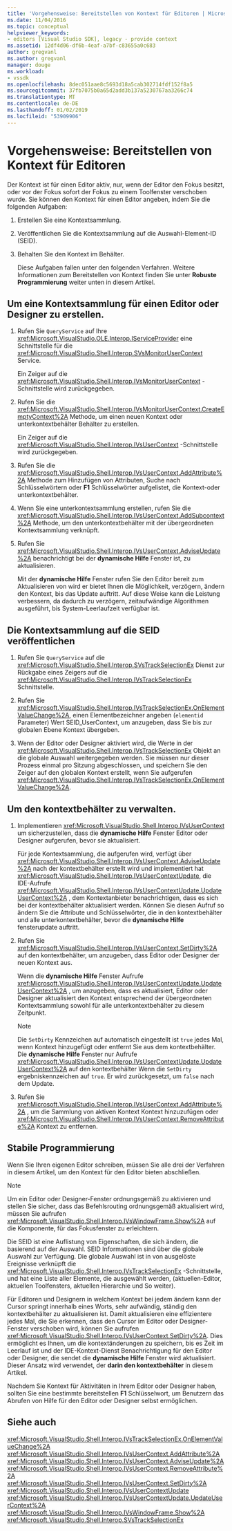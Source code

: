 ```yaml
---
title: 'Vorgehensweise: Bereitstellen von Kontext für Editoren | Microsoft-Dokumentation'
ms.date: 11/04/2016
ms.topic: conceptual
helpviewer_keywords:
- editors [Visual Studio SDK], legacy - provide context
ms.assetid: 12df4d06-df6b-4eaf-a7bf-c83655a0c683
author: gregvanl
ms.author: gregvanl
manager: douge
ms.workload:
- vssdk
ms.openlocfilehash: 8dec051aae8c5693d18a5cab302714fdf152f8a5
ms.sourcegitcommit: 37fb7075b0a65d2add3b137a5230767aa3266c74
ms.translationtype: MT
ms.contentlocale: de-DE
ms.lasthandoff: 01/02/2019
ms.locfileid: "53909906"
---
```

# <a name="how-to-provide-context-for-editors"></a>Vorgehensweise: Bereitstellen von Kontext für Editoren
Der Kontext ist für einen Editor aktiv, nur, wenn der Editor den Fokus besitzt, oder vor der Fokus sofort der Fokus zu einem Toolfenster verschoben wurde. Sie können den Kontext für einen Editor angeben, indem Sie die folgenden Aufgaben:  
  
1. Erstellen Sie eine Kontextsammlung.  
  
2. Veröffentlichen Sie die Kontextsammlung auf die Auswahl-Element-ID (SEID).  
  
3. Behalten Sie den Kontext im Behälter.  
  
   Diese Aufgaben fallen unter den folgenden Verfahren. Weitere Informationen zum Bereitstellen von Kontext finden Sie unter **Robuste Programmierung** weiter unten in diesem Artikel.  
  
## <a name="to-create-a-context-bag-for-an-editor-or-a-designer"></a>Um eine Kontextsammlung für einen Editor oder Designer zu erstellen.  
  
1.  Rufen Sie `QueryService` auf Ihre <xref:Microsoft.VisualStudio.OLE.Interop.IServiceProvider> eine Schnittstelle für die <xref:Microsoft.VisualStudio.Shell.Interop.SVsMonitorUserContext> Service.  
  
     Ein Zeiger auf die <xref:Microsoft.VisualStudio.Shell.Interop.IVsMonitorUserContext> -Schnittstelle wird zurückgegeben.  
  
2.  Rufen Sie die <xref:Microsoft.VisualStudio.Shell.Interop.IVsMonitorUserContext.CreateEmptyContext%2A> Methode, um einen neuen Kontext oder unterkontextbehälter Behälter zu erstellen.  
  
     Ein Zeiger auf die <xref:Microsoft.VisualStudio.Shell.Interop.IVsUserContext> -Schnittstelle wird zurückgegeben.  
  
3.  Rufen Sie die <xref:Microsoft.VisualStudio.Shell.Interop.IVsUserContext.AddAttribute%2A> Methode zum Hinzufügen von Attributen, Suche nach Schlüsselwörtern oder **F1** Schlüsselwörter aufgelistet, die Kontext-oder unterkontextbehälter.  
  
4.  Wenn Sie eine unterkontextsammlung erstellen, rufen Sie die <xref:Microsoft.VisualStudio.Shell.Interop.IVsUserContext.AddSubcontext%2A> Methode, um den unterkontextbehälter mit der übergeordneten Kontextsammlung verknüpft.  
  
5.  Rufen Sie <xref:Microsoft.VisualStudio.Shell.Interop.IVsUserContext.AdviseUpdate%2A> benachrichtigt bei der **dynamische Hilfe** Fenster ist, zu aktualisieren.  
  
     Mit der **dynamische Hilfe** Fenster rufen Sie den Editor bereit zum Aktualisieren von wird er bietet Ihnen die Möglichkeit, verzögern, ändern den Kontext, bis das Update auftritt. Auf diese Weise kann die Leistung verbessern, da dadurch zu verzögern, zeitaufwändige Algorithmen ausgeführt, bis System-Leerlaufzeit verfügbar ist.  
  
## <a name="to-publish-the-context-bag-to-the-seid"></a>Die Kontextsammlung auf die SEID veröffentlichen  
  
1.  Rufen Sie `QueryService` auf die <xref:Microsoft.VisualStudio.Shell.Interop.SVsTrackSelectionEx> Dienst zur Rückgabe eines Zeigers auf die <xref:Microsoft.VisualStudio.Shell.Interop.IVsTrackSelectionEx> Schnittstelle.  
  
2.  Rufen Sie <xref:Microsoft.VisualStudio.Shell.Interop.IVsTrackSelectionEx.OnElementValueChange%2A>, einen Elementbezeichner angeben (`elementid` Parameter) Wert SEID_UserContext, um anzugeben, dass Sie bis zur globalen Ebene Kontext übergeben.  
  
3.  Wenn der Editor oder Designer aktiviert wird, die Werte in der <xref:Microsoft.VisualStudio.Shell.Interop.IVsTrackSelectionEx> Objekt an die globale Auswahl weitergegeben werden. Sie müssen nur dieser Prozess einmal pro Sitzung abgeschlossen, und speichern Sie den Zeiger auf den globalen Kontext erstellt, wenn Sie aufgerufen <xref:Microsoft.VisualStudio.Shell.Interop.IVsTrackSelectionEx.OnElementValueChange%2A>.  
  
## <a name="to-maintain-the-context-bag"></a>Um den kontextbehälter zu verwalten.  
  
1.  Implementieren <xref:Microsoft.VisualStudio.Shell.Interop.IVsUserContext> um sicherzustellen, dass die **dynamische Hilfe** Fenster Editor oder Designer aufgerufen, bevor sie aktualisiert.  
  
     Für jede Kontextsammlung, die aufgerufen wird, verfügt über <xref:Microsoft.VisualStudio.Shell.Interop.IVsUserContext.AdviseUpdate%2A> nach der kontextbehälter erstellt wird und implementiert hat <xref:Microsoft.VisualStudio.Shell.Interop.IVsUserContextUpdate>, die IDE-Aufrufe <xref:Microsoft.VisualStudio.Shell.Interop.IVsUserContextUpdate.UpdateUserContext%2A> , dem Kontextanbieter benachrichtigen, dass es sich bei der kontextbehälter aktualisiert werden. Können Sie diesen Aufruf so ändern Sie die Attribute und Schlüsselwörter, die in den kontextbehälter und alle unterkontextbehälter, bevor die **dynamische Hilfe** fensterupdate auftritt.  
  
2.  Rufen Sie <xref:Microsoft.VisualStudio.Shell.Interop.IVsUserContext.SetDirty%2A> auf den kontextbehälter, um anzugeben, dass Editor oder Designer der neuen Kontext aus.  
  
     Wenn die **dynamische Hilfe** Fenster Aufrufe <xref:Microsoft.VisualStudio.Shell.Interop.IVsUserContextUpdate.UpdateUserContext%2A> , um anzugeben, dass es aktualisiert, Editor oder Designer aktualisiert den Kontext entsprechend der übergeordneten Kontextsammlung sowohl für alle unterkontextbehälter zu diesem Zeitpunkt.  
  
    > [!NOTE]
    >  Die `SetDirty` Kennzeichen auf automatisch eingestellt ist `true` jedes Mal, wenn Kontext hinzugefügt oder entfernt Sie aus dem kontextbehälter. Die **dynamische Hilfe** Fenster nur Aufrufe <xref:Microsoft.VisualStudio.Shell.Interop.IVsUserContextUpdate.UpdateUserContext%2A> auf den kontextbehälter Wenn die `SetDirty` ergebniskennzeichen auf `true`. Er wird zurückgesetzt, um `false` nach dem Update.  
  
3.  Rufen Sie <xref:Microsoft.VisualStudio.Shell.Interop.IVsUserContext.AddAttribute%2A> , um die Sammlung von aktiven Kontext Kontext hinzuzufügen oder <xref:Microsoft.VisualStudio.Shell.Interop.IVsUserContext.RemoveAttribute%2A> Kontext zu entfernen.  
  
## <a name="robust-programming"></a>Stabile Programmierung  
 Wenn Sie Ihren eigenen Editor schreiben, müssen Sie alle drei der Verfahren in diesem Artikel, um den Kontext für den Editor bieten abschließen.  
  
> [!NOTE]
>  Um ein Editor oder Designer-Fenster ordnungsgemäß zu aktivieren und stellen Sie sicher, dass das Befehlsrouting ordnungsgemäß aktualisiert wird, müssen Sie aufrufen <xref:Microsoft.VisualStudio.Shell.Interop.IVsWindowFrame.Show%2A> auf die Komponente, für das Fokusfenster zu erleichtern.  
  
 Die SEID ist eine Auflistung von Eigenschaften, die sich ändern, die basierend auf der Auswahl. SEID Informationen sind über die globale Auswahl zur Verfügung. Die globale Auswahl ist in von ausgelöste Ereignisse verknüpft die <xref:Microsoft.VisualStudio.Shell.Interop.IVsTrackSelectionEx> -Schnittstelle, und hat eine Liste aller Elemente, die ausgewählt werden, (aktuellen-Editor, aktuellen Toolfensters, aktuellen Hierarchie und So weiter).  
  
 Für Editoren und Designern in welchem Kontext bei jedem ändern kann der Cursor springt innerhalb eines Worts, sehr aufwändig, ständig den kontextbehälter zu aktualisieren ist. Damit aktualisieren eine effizientere jedes Mal, die Sie erkennen, dass den Cursor im Editor oder Designer-Fenster verschoben wird, können Sie aufrufen <xref:Microsoft.VisualStudio.Shell.Interop.IVsUserContext.SetDirty%2A>. Dies ermöglicht es Ihnen, um die kontextänderungen zu speichern, bis es Zeit im Leerlauf ist und der IDE-Kontext-Dienst Benachrichtigung für den Editor oder Designer, die sendet die **dynamische Hilfe** Fenster wird aktualisiert. Dieser Ansatz wird verwendet, der **darin den kontextbehälter** in diesem Artikel.  
  
 Nachdem Sie Kontext für Aktivitäten in Ihrem Editor oder Designer haben, sollten Sie eine bestimmte bereitstellen **F1** Schlüsselwort, um Benutzern das Abrufen von Hilfe für den Editor oder Designer selbst ermöglichen.  
  
## <a name="see-also"></a>Siehe auch  
 <xref:Microsoft.VisualStudio.Shell.Interop.IVsTrackSelectionEx.OnElementValueChange%2A>   
 <xref:Microsoft.VisualStudio.Shell.Interop.IVsUserContext.AddAttribute%2A>   
 <xref:Microsoft.VisualStudio.Shell.Interop.IVsUserContext.AdviseUpdate%2A>   
 <xref:Microsoft.VisualStudio.Shell.Interop.IVsUserContext.RemoveAttribute%2A>   
 <xref:Microsoft.VisualStudio.Shell.Interop.IVsUserContext.SetDirty%2A>   
 <xref:Microsoft.VisualStudio.Shell.Interop.IVsUserContextUpdate>   
 <xref:Microsoft.VisualStudio.Shell.Interop.IVsUserContextUpdate.UpdateUserContext%2A>   
 <xref:Microsoft.VisualStudio.Shell.Interop.IVsWindowFrame.Show%2A>   
 <xref:Microsoft.VisualStudio.Shell.Interop.SVsTrackSelectionEx>